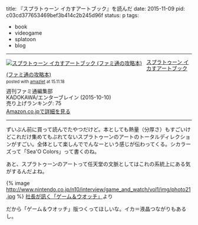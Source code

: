 title: 『スプラトゥーン イカすアートブック』を読んだ
date: 2015-11-09
pid: c03cd377653469bef3b414c2b245d96f
status: p
tags:
- book
- videogame
- splatoon
- blog
---

<div class="amazlet-box" style="margin-bottom:0px;"><div class="amazlet-image" style="float:left;margin:0px 12px 1px 0px;"><a href="http://www.amazon.co.jp/exec/obidos/ASIN/4047330736/dotimpact-22/ref=nosim/" name="amazletlink" target="_blank"><img src="http://ecx.images-amazon.com/images/I/616x8yxKnqL._SL160_.jpg" alt="スプラトゥーン イカすアートブック (ファミ通の攻略本)" style="border: none;" /></a></div><div class="amazlet-info" style="line-height:120%; margin-bottom: 10px"><div class="amazlet-name" style="margin-bottom:10px;line-height:120%"><a href="http://www.amazon.co.jp/exec/obidos/ASIN/4047330736/dotimpact-22/ref=nosim/" name="amazletlink" target="_blank">スプラトゥーン イカすアートブック (ファミ通の攻略本)</a><div class="amazlet-powered-date" style="font-size:80%;margin-top:5px;line-height:120%">posted with <a href="http://www.amazlet.com/" title="amazlet" target="_blank">amazlet</a> at 15.11.18</div></div><div class="amazlet-detail">週刊ファミ通編集部 <br />KADOKAWA/エンターブレイン (2015-10-10)<br />売り上げランキング: 75<br /></div><div class="amazlet-sub-info" style="float: left;"><div class="amazlet-link" style="margin-top: 5px"><a href="http://www.amazon.co.jp/exec/obidos/ASIN/4047330736/dotimpact-22/ref=nosim/" name="amazletlink" target="_blank">Amazon.co.jpで詳細を見る</a></div></div></div><div class="amazlet-footer" style="clear: left"></div></div>

---- 

ずいぶん前に買って読んでたやつだけど。本としても熱量（分厚さ）もすごいけどこれだけ集めてもぶれてないスプラトゥーンのアートのトータルディレクションがすごい。全体として楽しんででんなーという感じが伝わってくる。シカラーズって「Sea'O Colors」って書くのね。

あと、スプラトゥーンのアートって任天堂の文脈としてはこれの系統上にある気がするんだよね。

{% image http://www.nintendo.co.jp/n10/interview/game_and_watch/vol1/img/photo21.jpg %}
[社長が訊く「ゲーム＆ウオッチ」][1]より

だから「ゲーム＆ウオッチ」版つくってほしいな。イカ＝液晶つながりもあるし。


[1]:	http://www.nintendo.co.jp/n10/interview/game_and_watch/vol1/index3.html